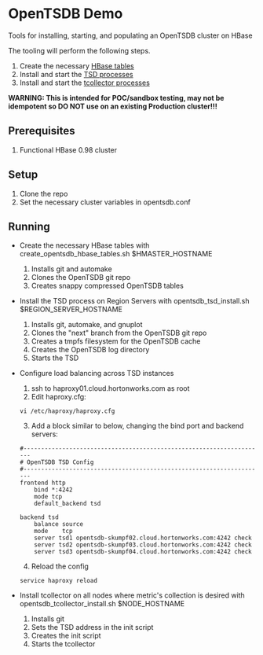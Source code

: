 OpenTSDB Demo
============

Tools for installing, starting, and populating an OpenTSDB cluster on HBase

The tooling will perform the following steps.

1. Create the necessary [HBase tables](http://opentsdb.net/docs/build/html/installation.html#id1)
2. Install and start the [TSD processes](http://opentsdb.net/docs/build/html/user_guide/cli/tsd.html)
3. Install and start the [tcollector processes](http://opentsdb.net/docs/build/html/user_guide/utilities/tcollector.html)

**WARNING: This is intended for POC/sandbox testing, may not be idempotent so DO NOT use on an existing Production cluster!!!**


Prerequisites
-------------
1. Functional HBase 0.98 cluster


Setup
-----
1. Clone the repo
2. Set the necessary cluster variables in opentsdb.conf


Running
-------
* Create the necessary HBase tables with create_opentsdb_hbase_tables.sh $HMASTER_HOSTNAME
  1. Installs git and automake
  2. Clones the OpenTSDB git repo
  3. Creates snappy compressed OpenTSDB tables

* Install the TSD process on Region Servers with opentsdb_tsd_install.sh $REGION_SERVER_HOSTNAME
  1. Installs git, automake, and gnuplot
  2. Clones the "next" branch from the OpenTSDB git repo
  3. Creates a tmpfs filesystem for the OpenTSDB cache
  4. Creates the OpenTSDB log directory
  5. Starts the TSD

* Configure load balancing across TSD instances
  1. ssh to haproxy01.cloud.hortonworks.com as root
  2. Edit haproxy.cfg: 

    ```
    vi /etc/haproxy/haproxy.cfg
    ```

  3. Add a block similar to below, changing the bind port and backend servers:

    ```
    #---------------------------------------------------------------------
    # OpenTSDB TSD Config
    #---------------------------------------------------------------------
    frontend http
        bind *:4242
        mode tcp
        default_backend tsd

    backend tsd
        balance	source
        mode	tcp
        server tsd1 opentsdb-skumpf02.cloud.hortonworks.com:4242 check
        server tsd2 opentsdb-skumpf03.cloud.hortonworks.com:4242 check
        server tsd3 opentsdb-skumpf04.cloud.hortonworks.com:4242 check
    ```

  4. Reload the config 

    ```
    service haproxy reload
    ```

* Install tcollector on all nodes where metric's collection is desired with opentsdb_tcollector_install.sh $NODE_HOSTNAME
  1. Installs git
  2. Sets the TSD address in the init script
  3. Creates the init script
  4. Starts the tcollector

